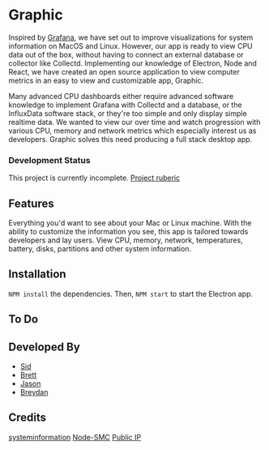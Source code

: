 # Graphic
Inspired by [Grafana](http://play.grafana.org/), we have set out to improve visualizations for system information on MacOS and Linux. However, our app is ready to view CPU data out of the box, without having to connect an external database or collector like Collectd. Implementing our knowledge of Electron, Node and React, we have created an open source application to view computer metrics in an easy to view and customizable app, Graphic.

Many advanced CPU dashboards either require advanced software knowledge to implement Grafana with Collectd and a database, or the InfluxData software stack, or they're too simple and only display simple realtime data. We wanted to view our over time and watch progression with various CPU, memory and network metrics which especially interest us as developers. Graphic solves this need producing a full stack desktop app.

### Development Status
This project is currently incomplete.
[Project ruberic](https://docs.google.com/spreadsheets/d/1NnR_H7F6Ocec5QttvUbtUrtSZAw1vbfDjFquP_HYTl8/edit#gid=1688051739)

## Features
Everything you'd want to see about your Mac or Linux machine. With the ability to customize the information you see, this app is tailored towards developers and lay users. View CPU, memory, network, temperatures, battery, disks, partitions and other system information.

## Installation
`NPM install` the dependencies. Then, `NPM start` to start the Electron app.

## To Do


## Developed By
- [Sid](https://github.com/matthewsidneyjacobs)
- [Brett](https://github.com/brettinternet)
- [Jason](https://github.com/JasonMarkWomack)
- [Breydan](https://github.com/Kymbolde)

## Credits
[systeminformation](https://github.com/sebhildebrandt/systeminformation)
[Node-SMC](https://github.com/mmarcon/node-smc)
[Public IP](https://github.com/sindresorhus/public-ip)
